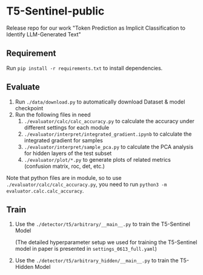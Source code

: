 # T5-Sentinel-public

Release repo for our work "Token Prediction as Implicit Classification to Identify LLM-Generated Text"

## Requirement

Run `pip install -r requirements.txt` to install dependencies.

## Evaluate

1. Run `./data/download.py` to automatically download Dataset & model checkpoint
2. Run the following files in need
   1. `./evaluator/calc/calc_accuracy.py` to calculate the accuracy under different settings for each module
   2. `./evaluator/interpret/integrated_gradient.ipynb` to calculate the integrated gradient for samples
   3. `./evaluator/interpret/sample_pca.py` to calculate the PCA analysis for hidden layers of the test subset
   4. `./evaluator/plot/*.py` to generate plots of related metrics (confusion matrix, roc, det, etc.)

Note that python files are in module, so to use `./evaluator/calc/calc_accuracy.py`, you need to run `python3 -m evaluator.calc.calc_accuracy`.

## Train

1. Use the `./detector/t5/arbitrary/__main__.py` to train the T5-Sentinel Model

    (The detailed hyperparameter setup we used for training the T5-Sentinel model in paper is presented in `settings_0613_full.yaml`)

2. Use the `./detector/t5/arbitrary_hidden/__main__.py` to train the T5-Hidden Model

